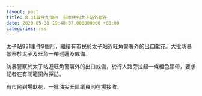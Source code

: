 ```yaml
---
layout: post
title: 8.31事件九個月　有市民到太子站外獻花
date: 2020-05-31 19:48:37.000000000 +08:00
categories: rss
---
```


太子站831事件9個月，繼續有市民於太子站近旺角警署外的出口獻花。大批防暴警察於太子及旺角一帶巡邏及戒備。

防暴警察於太子站近旺角警署外的出口戒備，於行人路旁拉起一條橙色膠帶，要求記者在有關範圍內採訪。

有市民到場獻花，一批油尖旺區議員則在場接收。
